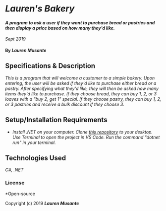 # _Lauren's Bakery_

#### _A program to ask a user if they want to purchase bread or pastries and then display a price based on how many they'd like._

_Sept 2019_

#### By _**Lauren Musante**_

## Specifications & Description

_This is a program that will welcome a customer to a simple bakery. Upon entering, the user will be asked if they'd like to purchase either bread or a pastry. After specifying what they'd like, they will then be asked how many items they'd like to purchase. If they choose bread, they can buy 1, 2, or 3 loaves with a "buy 2, get 1" special. If they choose pastry, they can buy 1, 2, or 3 pastries and receive a bulk discount if they choose 3._
## Setup/Installation Requirements

* _Install .NET on your computer. Clone [this repository](https://github.com/LaurenMusante/Bakery) to your desktop. Use Terminal to open the project in VS Code. Run the command "dotnet run" in your terminal._


## Technologies Used

_C#, .NET_

### License

*Open-source

Copyright (c) 2019 **_Lauren Musante_**